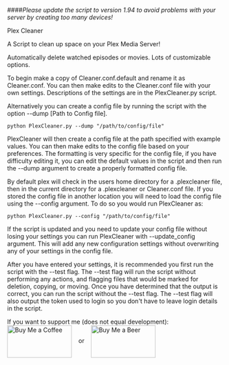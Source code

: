 ####*Please update the script to version 1.94 to avoid problems with your server by creating too many devices!*

Plex Cleaner

A Script to clean up space on your Plex Media Server!

Automatically delete watched episodes or movies. Lots of customizable options.

To begin make a copy of Cleaner.conf.default and rename it as Cleaner.conf. You can then make edits to the Cleaner.conf file with your own settings. Descriptions of the settings are in the PlexCleaner.py script.

Alternatively you can create a config file by running the script with the option --dump [Path to Config file].

    python PlexCleaner.py --dump "/path/to/config/file"

PlexCleaner will then create a config file at the path specified with example values. You can then make edits to the config file based on your preferences. The formatting is very specific for the config file, if you have difficulty editing it, you can edit the default values in the script and then run the --dump argument to create a properly formatted config file.

By default plex will check in the users home directory for a .plexcleaner file, then in the current directory for a .plexcleaner or Cleaner.conf file. If you stored the config file in another location you will need to load the config file using the --config argument.
To do so you would run PlexCleaner as:

    python PlexCleaner.py --config "/path/to/config/file"

If the script is updated and you need to update your config file without losing your settings you can run PlexCleaner with --update_config argument. This will add any new configuration settings without overwriting any of your settings in the config file.

After you have entered your settings, it is recommended you first run the script with the --test flag. The --test flag will run the script without performing any actions, and flagging files that would be marked for deletion, copying, or moving. Once you have determined that the output is correct, you can run the script without the --test flag. The --test flag will also output the token used to login so you don't have to leave login details in the script.

If you want to support me (does not equal development): <br>
<a href="https://www.paypal.me/ngovil21/1" target=blank><img src=http://imgur.com/WSVZSTW.png alt="Buy Me a Coffee" height=75 width=150 align='center'></a> &nbsp;&nbsp; or &nbsp;&nbsp; <a href="https://www.paypal.me/ngovil21/3" target=blank><img src=http://imgur.com/gnvlm6n.jpg alt="Buy Me a Beer" height=75 width=150 align='center'></a>

